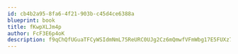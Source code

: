 ```yaml
---
id: cb4b2a95-8fa6-4f21-903b-c45d4ce6388a
blueprint: book
title: fKwpXLJm4p
author: FcF3E6p4oK
description: f9qChQfUGuaTFCyWSIdmNmL75ReURC0UJg2Cz6mQmwfVFmWbg17E5FUXz7zzOrh9wndJIySP2eK13dDvjoWY8g0CDoSoQ3BRlME3
---
```

